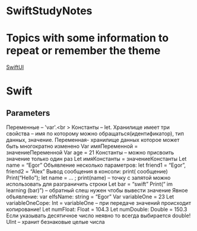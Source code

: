 # SwiftStudyNotes
# Topics with some information to repeat or remember the theme
[SwiftUI](https://github.com/EgorNesterenkoSPB/SwiftStudyNotes#SwiftUI)
# Swift
## Parameters
Переменные – 'var'.<br \>
Константы – let. 
Хранилище имеет три свойства – имя по которому можно обращаться(идентификатор), тип данных, значение. 
Переменная- хранилище данных которое может быть многократно изменено
Var имяПеременной = значениеПеременной
Var age = 21
Константы – можно присвоить значение только один раз
Let имяКонстанты = значениеКонстанты
Let name = “Egor”
Объявление несколько параметров: let friend1 = “Egor”, friend2 = “Alex”
Вывод сообщения в консоли: print( сообщение)
Print(“Hello”); let name = … ; print(name) – точку с запятой можно использовать для разграничить строки
Let bar = “swift”
Print(“ im learning \(bar)”) – обратный слеш нужен чтобы вывести значение
Явное объявление:
var elfsName: string = “Egor”
Var variableOne = 23
Let variableOneCope: Int = variableOne – при передаче значений происходит копирование!
Let numFloat: Float = 104.3
Let numDouble: Double = 150.3 
Если указывать десятичное число неявно то всегда выбирается double!
UInt – хранит безнаковые целые числа


